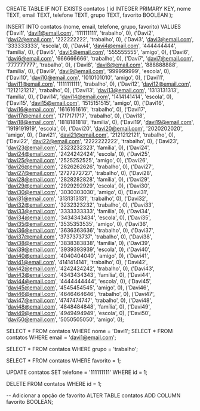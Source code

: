 CREATE TABLE IF NOT EXISTS contatos (
    id INTEGER PRIMARY KEY,
    nome TEXT,
    email TEXT,
    telefone TEXT,
    grupo TEXT,
    favorito BOOLEAN
);

INSERT INTO contatos (nome, email, telefone, grupo, favorito) VALUES
('Davi1', 'davi1@email.com', '111111111', 'trabalho', 0),
('Davi2', 'davi2@email.com', '222222222', 'trabalho', 0),
('Davi3', 'davi3@email.com', '333333333', 'escola', 0),
('Davi4', 'davi4@email.com', '444444444', 'família', 0),
('Davi5', 'davi5@email.com', '555555555', 'amigo', 0),
('Davi6', 'davi6@email.com', '666666666', 'trabalho', 0),
('Davi7', 'davi7@email.com', '777777777', 'trabalho', 0),
('Davi8', 'davi8@email.com', '888888888', 'família', 0),
('Davi9', 'davi9@email.com', '999999999', 'escola', 0),
('Davi10', 'davi10@email.com', '1010101010', 'amigo', 0),
('Davi11', 'davi11@email.com', '1111111111', 'trabalho', 0),
('Davi12', 'davi12@email.com', '1212121212', 'trabalho', 0),
('Davi13', 'davi13@email.com', '1313131313', 'família', 0),
('Davi14', 'davi14@email.com', '1414141414', 'escola', 0),
('Davi15', 'davi15@email.com', '1515151515', 'amigo', 0),
('Davi16', 'davi16@email.com', '1616161616', 'trabalho', 0),
('Davi17', 'davi17@email.com', '1717171717', 'trabalho', 0),
('Davi18', 'davi18@email.com', '1818181818', 'família', 0),
('Davi19', 'davi19@email.com', '1919191919', 'escola', 0),
('Davi20', 'davi20@email.com', '2020202020', 'amigo', 0),
('Davi21', 'davi21@email.com', '2121212121', 'trabalho', 0),
('Davi22', 'davi22@email.com', '2222222222', 'trabalho', 0),
('Davi23', 'davi23@email.com', '2323232323', 'família', 0),
('Davi24', 'davi24@email.com', '2424242424', 'escola', 0),
('Davi25', 'davi25@email.com', '2525252525', 'amigo', 0),
('Davi26', 'davi26@email.com', '2626262626', 'trabalho', 0),
('Davi27', 'davi27@email.com', '2727272727', 'trabalho', 0),
('Davi28', 'davi28@email.com', '2828282828', 'família', 0),
('Davi29', 'davi29@email.com', '2929292929', 'escola', 0),
('Davi30', 'davi30@email.com', '3030303030', 'amigo', 0),
('Davi31', 'davi31@email.com', '3131313131', 'trabalho', 0),
('Davi32', 'davi32@email.com', '3232323232', 'trabalho', 0),
('Davi33', 'davi33@email.com', '3333333333', 'família', 0),
('Davi34', 'davi34@email.com', '3434343434', 'escola', 0),
('Davi35', 'davi35@email.com', '3535353535', 'amigo', 0),
('Davi36', 'davi36@email.com', '3636363636', 'trabalho', 0),
('Davi37', 'davi37@email.com', '3737373737', 'trabalho', 0),
('Davi38', 'davi38@email.com', '3838383838', 'família', 0),
('Davi39', 'davi39@email.com', '3939393939', 'escola', 0),
('Davi40', 'davi40@email.com', '4040404040', 'amigo', 0),
('Davi41', 'davi41@email.com', '4141414141', 'trabalho', 0),
('Davi42', 'davi42@email.com', '4242424242', 'trabalho', 0),
('Davi43', 'davi43@email.com', '4343434343', 'família', 0),
('Davi44', 'davi44@email.com', '4444444444', 'escola', 0),
('Davi45', 'davi45@email.com', '4545454545', 'amigo', 0),
('Davi46', 'davi46@email.com', '4646464646', 'trabalho', 0),
('Davi47', 'davi47@email.com', '4747474747', 'trabalho', 0),
('Davi48', 'davi48@email.com', '4848484848', 'família', 0),
('Davi49', 'davi49@email.com', '4949494949', 'escola', 0),
('Davi50', 'davi50@email.com', '5050505050', 'amigo', 0);


SELECT * FROM contatos WHERE nome = 'Davi1';
SELECT * FROM contatos WHERE email = 'davi1@email.com';

SELECT * FROM contatos WHERE grupo = 'trabalho';

SELECT * FROM contatos WHERE favorito = 1;

UPDATE contatos SET telefone = '111111111' WHERE id = 1;

DELETE FROM contatos WHERE id = 1;

-- Adicionar a opção de favorito
ALTER TABLE contatos ADD COLUMN favorito BOOLEAN;
